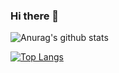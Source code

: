 ### Hi there 👋

![Anurag's github stats](https://github-readme-stats.vercel.app/api?kinokoTakenoko35=anuraghazra&count_private=true&show_icons=true&theme=vue-dark)

[![Top Langs](https://github-readme-stats.vercel.app/api/top-langs/?kinokoTakenoko35=anuraghazra&layout=compact)](https://github.com/anuraghazra/github-readme-stats)

<!-- Actual text-->

<!--
**kinokoTakenoko35/kinokoTakenoko35** is a ✨ _special_ ✨ repository because its `README.md` (this file) appears on your GitHub profile.

Here are some ideas to get you started:

- 🔭 I’m currently working on ...
- 🌱 I’m currently learning ...
- 👯 I’m looking to collaborate on ...
- 🤔 I’m looking for help with ...
- 💬 Ask me about ...
- 📫 How to reach me: ...
- 😄 Pronouns: ...
- ⚡ Fun fact: ...
-->
